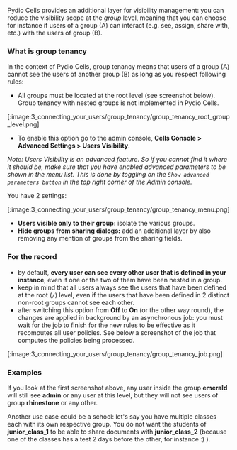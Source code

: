 Pydio Cells provides an additional layer for visibility management: you can reduce the visibility scope at the _group_ level, meaning that you can choose for instance if users of a group (A) can interact (e.g. see, assign, share with, etc.) with the users of group (B).

### What is group tenancy

In the context of Pydio Cells, group tenancy means that users of a group (A) cannot see the users of another group (B) as long as you respect following rules:

- All groups must be located at the root level (see screenshot below). Group tenancy with nested groups is not implemented in Pydio Cells.

[:image:3_connecting_your_users/group_tenancy/group_tenancy_root_group_level.png]

- To enable this option go to the admin console, **Cells Console > Advanced Settings > Users Visibility**.  

_Note: Users Visibility is an advanced feature. So if you cannot find it where it should be, make sure that you have enabled advanced parameters to be shown in the menu list. This is done by toggling on the `Show advanced parameters button` in the top right corner of the Admin console._

You have 2 settings:

[:image:3_connecting_your_users/group_tenancy/group_tenancy_menu.png]

- **Users visible only to their group:** isolate the various groups.
- **Hide groups from sharing dialogs:** add an additional layer by also removing any mention of groups from the sharing fields.

### For the record

- by default, **every user can see every other user that is defined in your instance**, even if one or the two of them have been nested in a group.
- keep in mind that all users always see the users that have been defined at the root (`/`) level, even if the users that have been defined in 2 distinct non-root groups cannot see each other.
- after switching this option from **Off** to **On** (or the other way round), the changes are applied in background by an asynchronous job: you must wait for the job to finish for the new rules to be effective as it recomputes all user policies. See below a screenshot of the job that computes the policies being processed.

[:image:3_connecting_your_users/group_tenancy/group_tenancy_job.png]

### Examples

If you look at the first screenshot above, any user inside the group **emerald** will still see **admin** or any user at this level, but they will not see users of group **rhinestone** or any other.

Another use case could be a school: let's say you have multiple classes each with its own respective group. You do not want the students of **junior_class_1** to be able to share documents with **junior_class_2** (because one of the classes has a test 2 days before the other, for instance :) ).
